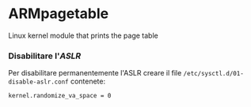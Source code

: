# ARMpagetable
Linux kernel module that prints the page table

### Disabilitare l'_ASLR_
Per disabilitare permanentemente l'ASLR creare il file `/etc/sysctl.d/01-disable-aslr.conf` contenete:
```
kernel.randomize_va_space = 0
```

